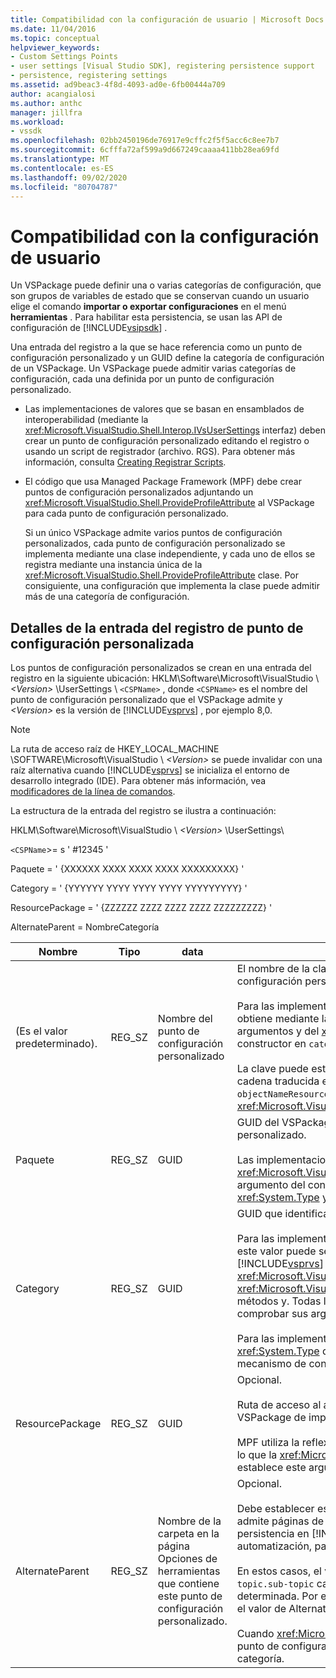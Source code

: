 ```yaml
---
title: Compatibilidad con la configuración de usuario | Microsoft Docs
ms.date: 11/04/2016
ms.topic: conceptual
helpviewer_keywords:
- Custom Settings Points
- user settings [Visual Studio SDK], registering persistence support
- persistence, registering settings
ms.assetid: ad9beac3-4f8d-4093-ad0e-6fb00444a709
author: acangialosi
ms.author: anthc
manager: jillfra
ms.workload:
- vssdk
ms.openlocfilehash: 02bb2450196de76917e9cffc2f5f5acc6c8ee7b7
ms.sourcegitcommit: 6cfffa72af599a9d667249caaaa411bb28ea69fd
ms.translationtype: MT
ms.contentlocale: es-ES
ms.lasthandoff: 09/02/2020
ms.locfileid: "80704787"
---
```

# <a name="support-for-user-settings"></a>Compatibilidad con la configuración de usuario
Un VSPackage puede definir una o varias categorías de configuración, que son grupos de variables de estado que se conservan cuando un usuario elige el comando **importar o exportar configuraciones** en el menú **herramientas** . Para habilitar esta persistencia, se usan las API de configuración de [!INCLUDE[vsipsdk](../../extensibility/includes/vsipsdk_md.md)] .

 Una entrada del registro a la que se hace referencia como un punto de configuración personalizado y un GUID define la categoría de configuración de un VSPackage. Un VSPackage puede admitir varias categorías de configuración, cada una definida por un punto de configuración personalizado.

- Las implementaciones de valores que se basan en ensamblados de interoperabilidad (mediante la <xref:Microsoft.VisualStudio.Shell.Interop.IVsUserSettings> interfaz) deben crear un punto de configuración personalizado editando el registro o usando un script de registrador (archivo. RGS). Para obtener más información, consulta [Creating Registrar Scripts](/cpp/atl/creating-registrar-scripts).

- El código que usa Managed Package Framework (MPF) debe crear puntos de configuración personalizados adjuntando un <xref:Microsoft.VisualStudio.Shell.ProvideProfileAttribute> al VSPackage para cada punto de configuración personalizado.

     Si un único VSPackage admite varios puntos de configuración personalizados, cada punto de configuración personalizado se implementa mediante una clase independiente, y cada uno de ellos se registra mediante una instancia única de la <xref:Microsoft.VisualStudio.Shell.ProvideProfileAttribute> clase. Por consiguiente, una configuración que implementa la clase puede admitir más de una categoría de configuración.

## <a name="custom-settings-point-registry-entry-details"></a>Detalles de la entrada del registro de punto de configuración personalizada
 Los puntos de configuración personalizados se crean en una entrada del registro en la siguiente ubicación: HKLM\Software\Microsoft\VisualStudio \\ *\<Version>* \UserSettings \\ `<CSPName>` , donde `<CSPName>` es el nombre del punto de configuración personalizado que el VSPackage admite y *\<Version>* es la versión de [!INCLUDE[vsprvs](../../code-quality/includes/vsprvs_md.md)] , por ejemplo 8,0.

> [!NOTE]
> La ruta de acceso raíz de HKEY_LOCAL_MACHINE \SOFTWARE\Microsoft\VisualStudio \\ *\<Version>* se puede invalidar con una raíz alternativa cuando [!INCLUDE[vsprvs](../../code-quality/includes/vsprvs_md.md)] se inicializa el entorno de desarrollo integrado (IDE). Para obtener más información, vea [modificadores de la línea de comandos](../../extensibility/command-line-switches-visual-studio-sdk.md).

 La estructura de la entrada del registro se ilustra a continuación:

 HKLM\Software\Microsoft\VisualStudio \\ *\<Version>* \UserSettings\

 `<CSPName`>= s ' #12345 '

 Paquete = ' {XXXXXX XXXX XXXX XXXX XXXXXXXXX} '

 Category = ' {YYYYYY YYYY YYYY YYYY YYYYYYYYY} '

 ResourcePackage = ' {ZZZZZZ ZZZZ ZZZZ ZZZZ ZZZZZZZZZ} '

 AlternateParent = NombreCategoría

| Nombre | Tipo | data | Descripción |
|-----------------|--------| - | - |
| (Es el valor predeterminado). | REG_SZ | Nombre del punto de configuración personalizado | El nombre de la clave, `<CSPName`>, es el nombre no traducido del punto de configuración personalizado.<br /><br /> Para las implementaciones basadas en MPF, el nombre de la clave se obtiene mediante la combinación `categoryName` `objectName` de los argumentos y del <xref:Microsoft.VisualStudio.Shell.ProvideProfileAttribute> constructor en `categoryName_objectName` .<br /><br /> La clave puede estar vacía o puede contener el ID. de referencia de la cadena traducida en un archivo DLL satélite. Este valor se obtiene del `objectNameResourceID` argumento en el <xref:Microsoft.VisualStudio.Shell.ProvideProfileAttribute> constructor. |
| Paquete | REG_SZ | GUID | GUID del VSPackage que implementa el punto de configuración personalizado.<br /><br /> Las implementaciones basadas en MPF mediante la <xref:Microsoft.VisualStudio.Shell.ProvideProfileAttribute> clase, usan el argumento del constructor `objectType` que contiene el VSPackage <xref:System.Type> y la reflexión para obtener este valor. |
| Category | REG_SZ | GUID | GUID que identifica la categoría de configuración.<br /><br /> Para las implementaciones basadas en ensamblados de interoperabilidad, este valor puede ser un GUID elegido arbitrariamente, que el [!INCLUDE[vsprvs](../../code-quality/includes/vsprvs_md.md)] IDE pasa a los <xref:Microsoft.VisualStudio.Shell.Interop.IVsUserSettings.ExportSettings%2A> <xref:Microsoft.VisualStudio.Shell.Interop.IVsUserSettings.ImportSettings%2A> métodos y. Todas las implementaciones de estos dos métodos deben comprobar sus argumentos GUID.<br /><br /> Para las implementaciones basadas en MPF, este GUID lo obtiene el <xref:System.Type> de la clase que implementa el [!INCLUDE[vsprvs](../../code-quality/includes/vsprvs_md.md)] mecanismo de configuración. |
| ResourcePackage | REG_SZ | GUID | Opcional.<br /><br /> Ruta de acceso al archivo DLL satélite que contiene cadenas traducidas si el VSPackage de implementación no las proporciona.<br /><br /> MPF utiliza la reflexión para obtener el VSPackage de recursos correcto, por lo que la <xref:Microsoft.VisualStudio.Shell.ProvideProfileAttribute> clase no establece este argumento. |
| AlternateParent | REG_SZ | Nombre de la carpeta en la página Opciones de herramientas que contiene este punto de configuración personalizado. | Opcional.<br /><br /> Debe establecer este valor solo si una implementación de configuración admite páginas de **Opciones de herramientas** que usan el mecanismo de persistencia en [!INCLUDE[vsipsdk](../../extensibility/includes/vsipsdk_md.md)] , en lugar del mecanismo del modelo de automatización, para guardar el estado.<br /><br /> En estos casos, el valor de la clave AlternateParent es la `topic` sección de la `topic.sub-topic` cadena que se usa para identificar la página **ToolsOptions** determinada. Por ejemplo, para la página **ToolsOptions** , `"TextEditor.Basic"` el valor de AlternateParent sería `"TextEditor"` .<br /><br /> Cuando <xref:Microsoft.VisualStudio.Shell.ProvideProfileAttribute> genera el punto de configuración personalizado, es el mismo que el nombre de categoría. |
